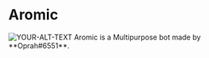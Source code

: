 # Aromic
<picture>
 <source media="(prefers-color-scheme: dark)" srcset="https://imgur.com/a/NVnEFGm">
 <source media="(prefers-color-scheme: light)" srcset="YOUR-LIGHTMODE-IMAGE">
 <img alt="YOUR-ALT-TEXT" src="https://imgur.com/a/NVnEFGm">
</picture>
Aromic is a Multipurpose bot made by **Oprah#6551**.
